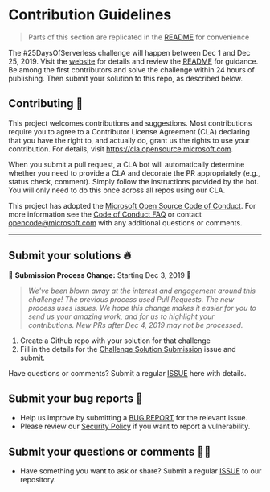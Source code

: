 # Contribution Guidelines

> Parts of this section are replicated in the [README](README.md) for convenience

The #25DaysOfServerless challenge will happen between Dec 1 and Dec 25, 2019. Visit the [website](https://aka.ms/25daysofserverless) for details and review the [README](README.md) for guidance. Be among the first contributors and solve the challenge within 24 hours of publishing. Then submit your solution to this repo, as described below.

## Contributing 🚩

This project welcomes contributions and suggestions.  Most contributions require you to agree to a
Contributor License Agreement (CLA) declaring that you have the right to, and actually do, grant us
the rights to use your contribution. For details, visit https://cla.opensource.microsoft.com.

When you submit a pull request, a CLA bot will automatically determine whether you need to provide
a CLA and decorate the PR appropriately (e.g., status check, comment). Simply follow the instructions
provided by the bot. You will only need to do this once across all repos using our CLA.

This project has adopted the [Microsoft Open Source Code of Conduct](https://opensource.microsoft.com/codeofconduct/).
For more information see the [Code of Conduct FAQ](https://opensource.microsoft.com/codeofconduct/faq/) or
contact [opencode@microsoft.com](mailto:opencode@microsoft.com) with any additional questions or comments.
<hr/>

## Submit your solutions 🔥
 
🚨 **Submission Process Change:** Starting Dec 3, 2019 🚨

> _We've been blown away at the interest and engagement around this challenge! The previous process used Pull Requests. The new process uses Issues. We hope this change makes it easier for you to send us your amazing work, and for us to highlight your contributions. New PRs after Dec 4, 2019 may not be processed._

 1. Create a Github repo with your solution for that challenge
 2. Fill in the details for the [Challenge Solution Submission](https://github.com/microsoft/25-days-of-serverless/issues/new?assignees=&labels=challenge-submission&template=challenge-solution-submission.md&title=%5BCHALLENGE+SUBMISSION%5D+) issue and submit.

Have questions or comments? Submit a regular [ISSUE](https://github.com/microsoft/25-days-of-serverless/issues/new/choose) here with details.


## Submit your bug reports 🐞

 * Help us improve by submitting a [BUG REPORT]() for the relevant issue. 
 * Please review our [Security Policy](https://github.com/microsoft/25-days-of-serverless/security/policy) if you want to report a vulnerability.

## Submit your questions or comments 🙌🏼 

 * Have something you want to ask or share? Submit a regular [ISSUE](https://github.com/microsoft/25-days-of-serverless/issues/new/choose) to our repository.